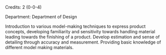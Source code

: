 Credits: 2 (0-0-4)

Department: Department of Design

Introduction to various model-making techniques to express product concepts, developing familiarity and sensitivity towards handling material leading towards the finishing of a product. Develop estimation and sense of detailing through accuracy and measurement. Providing basic knowledge of different model making materials.